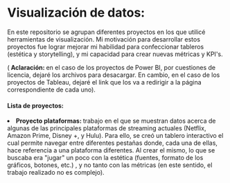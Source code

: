 <h1> Visualización de datos: </h1>
<p> En este repositorio se agrupan diferentes proyectos en los que utilicé herramientas de visualización. Mi motivación para desarrollar estos proyectos fue lograr mejorar mi habilidad para confeccionar tableros (estética y storytelling), y mi capacidad para crear nuevas métricas y KPI's. </p> 
<p> (<b> Aclaración: </b> en el caso de los proyectos de Power BI, por cuestiones de licencia, dejaré los archivos para desacargar. En cambio, en el caso de los proyectos de Tableau, dejaré el link que los va a redirigir a la página correspondiente de cada uno).</p>
<h4> Lista de proyectos: </h4>
<li> <b> Proyecto plataformas: </b> trabajo en el que se muestran datos acerca de algunas de las principales plataformas de streaming actuales (Netflix, Amazon Prime, Disney +, y Hulu). Para ello, se creó un tablero interactivo el cual permite navegar entre diferentes pestañas donde, cada una de ellas, hace referencia a una plataforma diferentes. Al crear el mismo, lo que se buscaba era "jugar" un poco con la estética (fuentes, formato de los gráficos, botones, etc.) , y no tanto con las métricas (en este sentido, el trabajo realizado no es complejo). </li>
